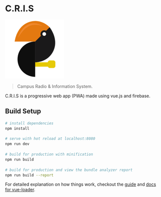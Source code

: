# C.R.I.S

![alt text](static/img/icons/android-chrome-192x192.png "C.R.I.S")
> Campus Radio & Information System.

C.R.I.S is a progressive web app (PWA) made using vue.js and firebase.

## Build Setup

``` bash
# install dependencies
npm install

# serve with hot reload at localhost:8080
npm run dev

# build for production with minification
npm run build

# build for production and view the bundle analyzer report
npm run build --report
```

For detailed explanation on how things work, checkout the [guide](http://vuejs-templates.github.io/webpack/) and [docs for vue-loader](http://vuejs.github.io/vue-loader).
